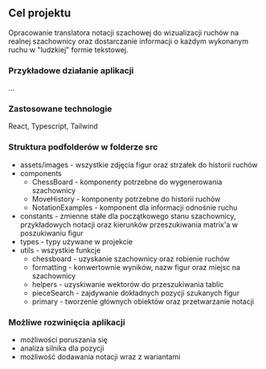 ## Cel projektu

Opracowanie translatora notacji szachowej do wizualizacji ruchów na realnej szachownicy oraz dostarczanie informacji o każdym wykonanym ruchu w "ludzkiej" formie tekstowej.

### Przykładowe działanie aplikacji

...

### Zastosowane technologie

React, Typescript, Tailwind

### Struktura podfolderów w folderze src

- assets/images - wszystkie zdjęcia figur oraz strzałek do historii ruchów
- components
  - ChessBoard - komponenty potrzebne do wygenerowania szachownicy
  - MoveHistory - komponenty potrzebne do historii ruchów
  - NotationExamples - komponent dla informacji odnośnie ruchu
- constants - zmienne stałe dla początkowego stanu szachownicy, przykładowych notacji oraz kierunków przeszukiwania matrix'a w poszukiwaniu figur
- types - typy używane w projekcie
- utils - wszystkie funkcje
  - chessboard - uzyskanie szachownicy oraz robienie ruchów
  - formatting - konwertownie wyników, nazw figur oraz miejsc na szachownicy
  - helpers - uzyskiwanie wektorów do przeszukiwania tablic
  - pieceSearch - zajdywanie dokładnych pozycji szukanych figur
  - primary - tworzenie głównych obiektów oraz przetwarzanie notacji

### Możliwe rozwinięcia aplikacji

- możliwości poruszania się
- analiza silnika dla pozycji
- możliwość dodawania notacji wraz z wariantami
